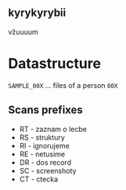 ## kyrykyrybii

vžuuuum


# Datastructure
`SAMPLE_00X` ... files of a person `00X`

## Scans prefixes
- RT - zaznam o lecbe
- RS - struktury
- RI - ignorujeme
- RE - netusime
- DR - dos record
- SC - screenshoty
- CT - ctecka